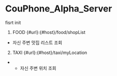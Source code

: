 # CouPhone_Alpha_Server
fisrt init

1. FOOD
  {#url}:{#host}/food/shopList
  - 자신 주변 맛집 리스트 조회

2. TAXI
  {#url}:{#host}/taxi/myLocation
  - - 자신 주변 위치 조회
